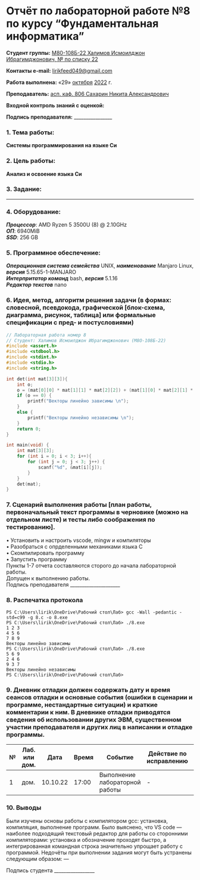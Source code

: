 # Отчёт по лабораторной работе №8 по курсу “Фундаментальная информатика”

<b>Студент группы:</b> <ins>М80-108Б-22 Халимов Исмоилджон Ибрагимджонович, № по списку 22</ins> 

<b>Контакты e-mail:</b> <ins>lirikfeed049@gmail.com</ins>

<b>Работа выполнена:</b> «29» <ins>октября</ins> <ins>2022</ins> г.

<b>Преподаватель:</b> <ins>асп. каф. 806 Сахарин Никита Александрович</ins>

<b>Входной контроль знаний с оценкой:</b> <ins></ins>


<b>Подпись преподавателя:</b> ________________
### 1. Тема работы:
__Системы программирования на языке Си__

### 2. Цель работы:
__Анализ и освоение языка Си__

### 3. Задание:
___

### 4. Оборудование:
___Процессор___: AMD Ryzen 5 3500U (8) @ 2.10GHz \
___ОП___: 6940MiB \
___SSD___: 256 GB

### 5. Программное обеспечение:
___Операционная система семейства___ UNIX, ___наименование___ Manjaro Linux, ___версия___  5.15.65-1-MANJARO \
___Интерпритатор команд___ bash, ___версия___ 5.1.16 \
___Редактор текстов___ nano

### 6. Идея, метод, алгоритм решения задачи (в формах: словесной, псевдокода, графической [блок-схема, диаграмма, рисунок, таблица] или формальные спецификации с пред- и постусловиями)
```c:8.c
// Лабораторная работа номер 8
// Студент: Халимов Исмоилджон Ибрагимджонович (М8О-108Б-22)
#include <assert.h>
#include <stdbool.h>
#include <stdint.h>
#include <stdio.h>
#include <string.h>

int det(int mat[3][3]){
    int o;
    o = (mat[0][0] * mat[1][1] * mat[2][2]) + (mat[1][0] * mat[2][1] * mat[0][2]) + (mat[0][1] * mat[1][2] * mat[2][0]) - (mat[0][2] * mat[1][1] * mat[2][0]) - (mat[2][1] * mat[1][2] * mat[0][0]) - (mat[0][1] * mat[1][0] * mat[2][2]);
    if (o == 0) {
        printf("Векторы линейно зависимы \n");
    }
    else {
        printf("Векторы линейно независимы \n");
    }
    return 0;
}

int main(void) {
    int mat[3][3];
    for (int i = 0; i < 3; i++){
        for (int j = 0; j < 3; j++) {
            scanf("%d", &mat[i][j]);
        }
    }
    det(mat);
}
```
### 7. Сценарий выполнения работы [план работы, первоначальный текст программы в черновике (можно на отдельном листе) и тесты либо соображения по тестированию]. 
•	Установить и настроить vscode, mingw и компиляторы \
•	Разобраться с опрделенными механиками языка С  \
•	Скомпилировать программу \
•	Запустить программу \
Пункты 1-7 отчета составляются сторого до начала лабораторной работы. \
Допущен к выполнению работы.  \
Подпись преподавателя _____________________
### 8. Распечатка протокола 
```
PS C:\Users\lirik\OneDrive\Рабочий стол\Лаб> gcc -Wall -pedantic -std=c99 -g 8.c -o 8.exe
PS C:\Users\lirik\OneDrive\Рабочий стол\Лаб> ./8.exe
1 2 3
4 5 6
7 8 9
Векторы линейно зависимы
PS C:\Users\lirik\OneDrive\Рабочий стол\Лаб> ./8.exe
5 6 9
2 4 6
9 3 7
Векторы линейно независимы 
PS C:\Users\lirik\OneDrive\Рабочий стол\Лаб>
```
### 9. Дневник отладки должен содержать дату и время сеансов отладки и основные события (ошибки в сценарии и программе, нестандартные ситуации) и краткие комментарии к ним. В дневнике отладки приводятся сведения об использовании других ЭВМ, существенном участии преподавателя и других лиц в написании и отладке программы.

| № |  Лаб. или дом. | Дата | Время | Событие | Действие по исправлению | Примечание |
| ------ | ------ | ------ | ------ | ------ | ------ | ------ |
| 1 | дом. | 10.10.22 | 17:00 | Выполнение лабораторной работы | - | - |

### 10. Выводы
Были изучены основы работы с компилятором gcc: установка, компиляция, выполнение программ. 
Было выяснено, что VS code — наиболее подходящий текстовый редактор для работы со сторонними компиляторами: установка и обозначение проходят быстро, а интегрированная командная строка значительно упрощает работу с программой.
Недочёты при выполнении задания могут быть устранены следующим образом: —

Подпись студента _________________

